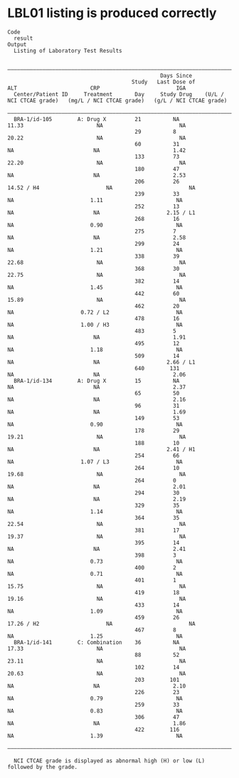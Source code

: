 # LBL01 listing is produced correctly

    Code
      result
    Output
      Listing of Laboratory Test Results
      
      ————————————————————————————————————————————————————————————————————————————————————————————————————————————————————————————————————————
                                                    Days Since                                                                                
                                           Study   Last Dose of             ALT                       CRP                        IGA          
      Center/Patient ID     Treatment       Day     Study Drug    (U/L / NCI CTCAE grade)   (mg/L / NCI CTCAE grade)   (g/L / NCI CTCAE grade)
      ————————————————————————————————————————————————————————————————————————————————————————————————————————————————————————————————————————
      BRA-1/id-105        A: Drug X         21          NA                 11.33                       NA                        NA           
                                            29          8                  20.22                       NA                        NA           
                                            60          31                  NA                         NA                       1.42          
                                            133         73                 22.20                       NA                        NA           
                                            180         47                  NA                         NA                       2.53          
                                            206         26              14.52 / H4                     NA                        NA           
                                            239         33                  NA                        1.11                       NA           
                                            252         13                  NA                         NA                     2.15 / L1       
                                            268         16                  NA                        0.90                       NA           
                                            275         7                   NA                         NA                       2.58          
                                            299         24                  NA                        1.21                       NA           
                                            338         39                 22.68                       NA                        NA           
                                            368         30                 22.75                       NA                        NA           
                                            382         14                  NA                        1.45                       NA           
                                            442         60                 15.89                       NA                        NA           
                                            462         20                  NA                     0.72 / L2                     NA           
                                            478         16                  NA                     1.00 / H3                     NA           
                                            483         5                   NA                         NA                       1.91          
                                            495         12                  NA                        1.18                       NA           
                                            509         14                  NA                         NA                     2.66 / L1       
                                            640        131                  NA                         NA                       2.06          
      BRA-1/id-134        A: Drug X         15          NA                  NA                         NA                       2.37          
                                            65          50                  NA                         NA                       2.16          
                                            96          31                  NA                         NA                       1.69          
                                            149         53                  NA                        0.90                       NA           
                                            178         29                 19.21                       NA                        NA           
                                            188         10                  NA                         NA                     2.41 / H1       
                                            254         66                  NA                     1.07 / L3                     NA           
                                            264         10                 19.68                       NA                        NA           
                                            264         0                   NA                         NA                       2.01          
                                            294         30                  NA                         NA                       2.19          
                                            329         35                  NA                        1.14                       NA           
                                            364         35                 22.54                       NA                        NA           
                                            381         17                 19.37                       NA                        NA           
                                            395         14                  NA                         NA                       2.41          
                                            398         3                   NA                        0.73                       NA           
                                            400         2                   NA                        0.71                       NA           
                                            401         1                  15.75                       NA                        NA           
                                            419         18                 19.16                       NA                        NA           
                                            433         14                  NA                        1.09                       NA           
                                            459         26              17.26 / H2                     NA                        NA           
                                            467         8                   NA                        1.25                       NA           
      BRA-1/id-141        C: Combination    36          NA                 17.33                       NA                        NA           
                                            88          52                 23.11                       NA                        NA           
                                            102         14                 20.63                       NA                        NA           
                                            203        101                  NA                         NA                       2.10          
                                            226         23                  NA                        0.79                       NA           
                                            259         33                  NA                        0.83                       NA           
                                            306         47                  NA                         NA                       1.86          
                                            422        116                  NA                        1.39                       NA           
      ————————————————————————————————————————————————————————————————————————————————————————————————————————————————————————————————————————
      
      NCI CTCAE grade is displayed as abnormal high (H) or low (L) followed by the grade.


